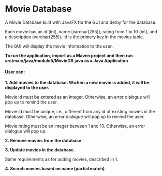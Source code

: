 # Movie Database

A Movie Database built with JavaFX for the GUI and derby for the database.

Each movie has an ​id ​(int), ​name (varchar(255)), ​rating​ from 1 to 10 (int), and a ​description​ (varchar(255)). id is the primary key in the movies table.

The GUI will display the movie information to the user.

**To run the application, import as a Maven project and then run src/main/java/module5/MovieDB.java as a Java Application**

#### User can:

**1. Add movies to the database. Wwhen a new movie is added, it will be displayed to the user.**

Movie id must be entered as an integer. Otherwise, an error dialogue will pop up to remind the user.

Movie id must be unique, i.e., different from any id of existing movies in the database. Otherwise, an error dialogue will pop up to remind the user.

Movie rating must be an integer between 1 and 10. Otherwise, an error dialogue will pop up.

**2. Remove movies from the database**

**3. Update movies in the database.**

Same requirements as for adding movies, described in 1.

**4. Search movies based on name (partial match)**

